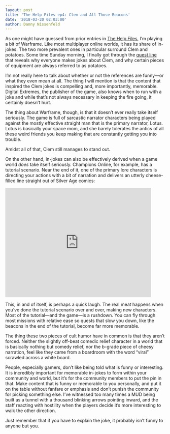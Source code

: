 ```yaml
---
layout: post
title: 'The Help Files ep4: Clem and All Those Beacons'
date: '2018-03-20 02:03:00'
author: Danny Nissenfeld
---
```


As one might have guessed from prior entries in [The Help Files](https://mudcoders.com/search?q=the%20help%20files), I’m playing a bit of Warframe. Like most multiplayer online worlds, it has its share of in-jokes. The two more prevalent ones in particular surround Clem and potatoes. Some time Sunday morning, I finally got through the [quest line](http://warframe.wikia.com/wiki/A_Man_of_Few_Words) that reveals why everyone makes jokes about Clem, and why certain pieces of equipment are always referred to as potatoes.

I’m not really here to talk about whether or not the references are funny—or what they even mean at all. The thing I will mention is that the content that inspired the Clem jokes is compelling and, more importantly, memorable. Digital Extremes, the publisher of the game, also knows when to run with a joke and while that’s not always necessary in keeping the fire going, it certainly doesn’t hurt.

The thing about Warframe, though, is that it doesn’t ever really take itself seriously. The game is full of sarcastic narrator characters being played against the mostly effective straight man that is the primary narrator, Lotus. Lotus is basically your space mom, and she barely tolerates the antics of all these weird friends you keep making that are constantly getting you into trouble.

Amidst all of that, Clem still manages to stand out.

On the other hand, in-jokes can also be effectively derived when a game world _does_ take itself seriously. Champions Online, for example, has a tutorial scenario. Near the end of it, one of the primary lore characters is directing your actions with a bit of narration and delivers an utterly cheese-filled line straight out of Silver Age comics:

<iframe width="459" height="344" src="https://www.youtube.com/embed/pLr2CF_tQr0?feature=oembed" frameborder="0" allow="accelerometer; autoplay; encrypted-media; gyroscope; picture-in-picture" allowfullscreen></iframe>

This, in and of itself, is perhaps a quick laugh. The real meat happens when you’ve done the tutorial scenario over and over, making new characters. Most of the tutorial—and the game—is a rushdown. You can fly through most missions with relative ease so quests that slow you down, like the beacons in the end of the tutorial, become far more memorable.

The thing these two pieces of cult humor have in common is that they aren’t forced. Neither the slightly off-beat comedic relief character in a world that is basically nothing but comedy relief, nor the b-grade piece of cheesy narration, feel like they came from a boardroom with the word “viral” scrawled across a white board.

People, especially gamers, don’t like being told what is funny or interesting. It is incredibly important for memorable in-jokes to form within your community and world, but it’s for the community members to put the pin in that. Make content that is funny or memorable to you personally, and put it on the table without fanfare or emphasis and don’t punish the community for picking something else. I’ve witnessed too many times a MUD being built as a tunnel with a thousand blinking arrows pointing inward, and the staff reacting with hostility when the players decide it’s more interesting to walk the other direction.

Just remember that if you have to explain the joke, it probably isn’t funny to anyone but you.


